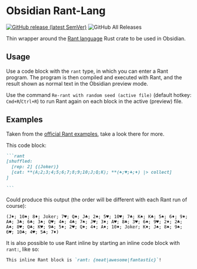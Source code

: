 # Obsidian Rant-Lang
[![GitHub release (latest SemVer)](https://img.shields.io/github/v/release/lanice/obsidian-rant?style=for-the-badge&sort=semver)](https://github.com/deathau/cooklang-obsidian/releases/latest)
![GitHub All Releases](https://img.shields.io/github/downloads/lanice/obsidian-rant/total?style=for-the-badge)

Thin wrapper around the [Rant language](https://rant-lang.org/) Rust crate to be used in Obsidian.

## Usage

Use a code block with the `rant` type, in which you can enter a Rant program.
The program is then compiled and executed with Rant, and the result shown as normal text in the Obsidian preview mode.

Use the command `Re-rant with random seed (active file)` (default hotkey: `Cmd+R`/`Ctrl+R`) to run Rant again on each block in the active (preview) file.

## Examples

Taken from the [official Rant examples](https://github.com/rant-lang/rant/tree/master/examples/rant), take a look there for more.

This code block:

````markdown
```rant
[shuffled: 
  [rep: 2] {(Joker)} 
  [cat: **(A;2;3;4;5;6;7;8;9;10;J;Q;K); **(♠;♥;♣;♦) |> collect]
]

```
````

Could produce this output (the order will be different with each Rant run of course):

```
(J♦; 10♠; 8♦; Joker; 7♥; Q♠; J♣; 2♠; 5♥; 10♥; 7♣; K♠; K♣; 5♠; 6♦; 9♦; A♣; 3♣; 6♣; 3♠; Q♥; 4♠; 4♣; 7♠; J♥; 3♦; A♥; 8♣; 3♥; 6♠; 9♥; 2♦; 2♣; A♠; 8♥; Q♣; K♥; 9♣; 5♦; 2♥; Q♦; 4♦; A♦; 10♦; Joker; K♦; J♠; 8♠; 9♠; 6♥; 10♣; 4♥; 5♣; 7♦)
```

It is also possible to use Rant inline by starting an inline code block with `rant:`, like so:

````markdown
This inline Rant block is `rant: {neat|awesome|fantastic}`!
````

